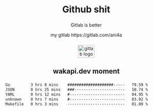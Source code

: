 <h1 align="center">Github shit</h1>

###

<p align="center">Gitlab is better</p>

<p align="center">my gitlab https://gitlab.com/ani4a</p>

###

<div align="center">
  <img src="https://cdn.jsdelivr.net/gh/devicons/devicon/icons/gitlab/gitlab-original.svg" height="40" width="52" alt="gitlab logo"  />
</div>

###

<h2 align="center">wakapi.dev moment</h2>

###

<!--START_SECTION:waka-->

```txt
Go         3 hrs 8 mins    ####################-----   79.59 %
JSON       0 hrs 25 mins   ###----------------------   10.74 %
YAML       0 hrs 12 mins   #------------------------   04.95 %
unknown    0 hrs 7 mins    #------------------------   03.02 %
Makefile   0 hrs 3 mins    -------------------------   01.09 %
```

<!--END_SECTION:waka-->

###
